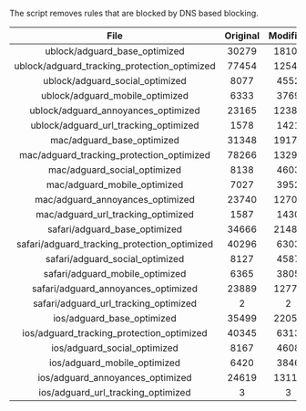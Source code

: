 The script removes rules that are blocked by DNS based blocking.


| File | Original | Modified |
|:----:|:-----:|:-----:|
| ublock/adguard_base_optimized | 30279 | 18100 |
| ublock/adguard_tracking_protection_optimized | 77454 | 12547 |
| ublock/adguard_social_optimized | 8077 | 4552 |
| ublock/adguard_mobile_optimized | 6333 | 3769 |
| ublock/adguard_annoyances_optimized | 23165 | 12383 |
| ublock/adguard_url_tracking_optimized | 1578 | 1421 |
| mac/adguard_base_optimized | 31348 | 19179 |
| mac/adguard_tracking_protection_optimized | 78266 | 13290 |
| mac/adguard_social_optimized | 8138 | 4603 |
| mac/adguard_mobile_optimized | 7027 | 3952 |
| mac/adguard_annoyances_optimized | 23740 | 12703 |
| mac/adguard_url_tracking_optimized | 1587 | 1430 |
| safari/adguard_base_optimized | 34666 | 21486 |
| safari/adguard_tracking_protection_optimized | 40296 | 6303 |
| safari/adguard_social_optimized | 8127 | 4587 |
| safari/adguard_mobile_optimized | 6365 | 3805 |
| safari/adguard_annoyances_optimized | 23889 | 12772 |
| safari/adguard_url_tracking_optimized | 2 | 2 |
| ios/adguard_base_optimized | 35499 | 22059 |
| ios/adguard_tracking_protection_optimized | 40345 | 6313 |
| ios/adguard_social_optimized | 8167 | 4608 |
| ios/adguard_mobile_optimized | 6420 | 3846 |
| ios/adguard_annoyances_optimized | 24619 | 13115 |
| ios/adguard_url_tracking_optimized | 3 | 3 |